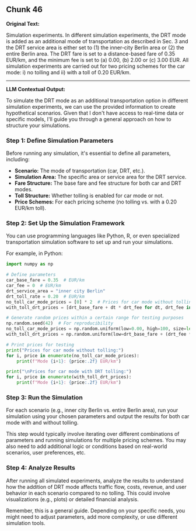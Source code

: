 ## Chunk 46

**Original Text:**

Simulation experiments. In different simulation experiments, the DRT mode is added as an additional mode of transportation as described in Sec. 3 and the DRT service area is either set to (1) the inner-city Berlin area or (2) the entire
Berlin area. The DRT fare is set to a distance-based fare of 0.35 EUR/km, and the minimum fee is set to (a) 0.00,
(b) 2.00 or (c) 3.00 EUR. All simulation experiments are carried out for two pricing schemes for the car mode: i) no
tolling and ii) with a toll of 0.20 EUR/km.

---

**LLM Contextual Output:**

To simulate the DRT mode as an additional transportation option in different simulation experiments, we can use the provided information to create hypothetical scenarios. Given that I don't have access to real-time data or specific models, I'll guide you through a general approach on how to structure your simulations.

### Step 1: Define Simulation Parameters

Before running any simulation, it's essential to define all parameters, including:

- **Scenario:** The mode of transportation (car, DRT, etc.).
- **Simulation Area:** The specific area or service area for the DRT service.
- **Fare Structure:** The base fare and fee structure for both car and DRT modes.
- **Toll Structure:** Whether tolling is enabled for car mode or not.
- **Price Schemes:** For each pricing scheme (no tolling vs. with a 0.20 EUR/km toll).

### Step 2: Set Up the Simulation Framework

You can use programming languages like Python, R, or even specialized transportation simulation software to set up and run your simulations.

For example, in Python:

```python
import numpy as np

# Define parameters
car_base_fare = 0.35  # EUR/km
car_fee = 0  # EUR/km
drt_service_area = "inner city Berlin"
drt_toll_rate = 0.20  # EUR/km
no_toll_car_mode_prices = [0] * 2  # Prices for car mode without tolling
with_toll_drt_prices = [drt_base_fare + dt * drt_fee for dt, drt_fee in [(1, 0), (10, 3)]]  # Prices with and without DRT toll

# Generate random prices within a certain range for testing purposes
np.random.seed(42)  # For reproducibility
no_toll_car_mode_prices = np.random.uniform(low=0.00, high=100, size=len(car_base_fare))
with_toll_drt_prices = np.random.uniform(low=drt_base_fare + (drt_fee * 10), high=drt_base_fare + (drt_fee * 20), size=len(drt_base_fare))

# Print prices for testing
print("Prices for car mode without tolling:")
for i, price in enumerate(no_toll_car_mode_prices):
    print(f"Mode {i+1}: {price:.2f} EUR/km")

print("\nPrices for car mode with DRT tolling:")
for i, price in enumerate(with_toll_drt_prices):
    print(f"Mode {i+1}: {price:.2f} EUR/km")
```

### Step 3: Run the Simulation

For each scenario (e.g., inner city Berlin vs. entire Berlin area), run your simulation using your chosen parameters and output the results for both car mode with and without tolling.

This step would typically involve iterating over different combinations of parameters and running simulations for multiple pricing schemes. You may also need to add additional logic or conditions based on real-world scenarios, user preferences, etc.

### Step 4: Analyze Results

After running all simulated experiments, analyze the results to understand how the addition of DRT mode affects traffic flow, costs, revenue, and user behavior in each scenario compared to no tolling. This could involve visualizations (e.g., plots) or detailed financial analysis.

Remember, this is a general guide. Depending on your specific needs, you might need to adjust parameters, add more complexity, or use different simulation tools.
